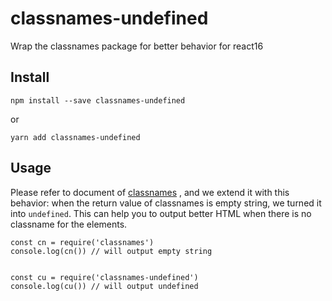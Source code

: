 # classnames-undefined
Wrap the classnames package for better behavior for react16

## Install
```
npm install --save classnames-undefined
```

or

```
yarn add classnames-undefined
```

## Usage

Please refer to document of <a href="https://www.npmjs.com/package/classnames">classnames</a> , and we extend it with this behavior: when the return value of classnames is empty string, we turned it into `undefined`. This can help you to output better HTML when there is no classname for the elements.

```
const cn = require('classnames')
console.log(cn()) // will output empty string


const cu = require('classnames-undefined')
console.log(cu()) // will output undefined
```
